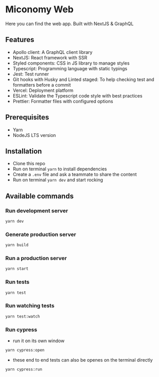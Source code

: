 # Miconomy Web

Here you can find the web app. Built with NextJS & GraphQL

## Features

- Apollo client: A GraphQL client library
- NextJS: React framework with SSR
- Styled components: CSS in JS library to manage styles
- Typescript: Programming language with static typings
- Jest: Test runner
- Git hooks with Husky and Linted staged: To help checking test and formatters before a commit
- Vercel: Deployment platform
- ESLint: Validate the Typescript code style with best practices
- Prettier: Formatter files with configured options

## Prerequisites

- Yarn
- NodeJS LTS version

## Installation

- Clone this repo
- Run on terminal `yarn` to install dependencies
- Create a `.env` file and ask a teammate to share the content
- Run on terminal `yarn dev` and start rocking

## Available commands

### Run development server

```bash
yarn dev
```

### Generate production server

```bash
yarn build
```

### Run a production server

```bash
yarn start
```

### Run tests

```bash
yarn test
```

### Run watching tests

```bash
yarn test:watch
```

### Run cypress

- run it on its own window

```bash
yarn cypress:open
```

- these end to end tests can also be openes on the terminal directly

```
yarn cypress:run
```
